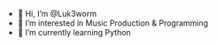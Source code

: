 - 👋 Hi, I’m @Luk3worm
- 👀 I’m interested in Music Production & Programming
- 🌱 I’m currently learning Python

<!---
Luk3worm/Luk3worm is a ✨ special ✨ repository because its `README.md` (this file) appears on your GitHub profile.
You can click the Preview link to take a look at your changes.
--->
